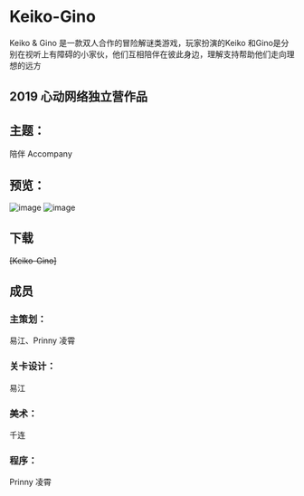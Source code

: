 # Keiko-Gino
Keiko & Gino 是一款双人合作的冒险解谜类游戏，玩家扮演的Keiko 和Gino是分别在视听上有障碍的小家伙，他们互相陪伴在彼此身边，理解支持帮助他们走向理想的远方
## 2019 心动网络独立营作品
## 主题：
陪伴 Accompany
## 预览：
![image](https://img.tapimg.com/market/images/d3546eae654c1fe83b12c029bed18e16.png)
![image](https://img.tapimg.com/market/images/d57bd24dc4c69fbcf0abd98d5f65d3cb.png)
## 下载
~~[Keiko-Gino]~~
## 成员
### 主策划：
易江、Prinny 凌霄
### 关卡设计：
易江
### 美术：
千连
### 程序：
Prinny 凌霄
